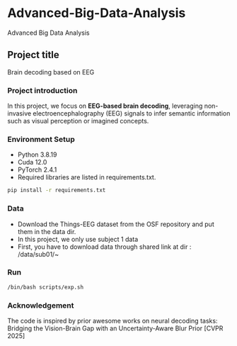 # Advanced-Big-Data-Analysis
Advanced Big Data Analysis

## Project title 
Brain decoding based on EEG

### Project introduction
In this project, we focus on **EEG-based brain decoding**, leveraging non-invasive electroencephalography (EEG) signals to infer semantic information such as visual perception or imagined concepts.


### Environment Setup
+ Python 3.8.19 
+ Cuda 12.0 
+ PyTorch 2.4.1
+ Required libraries are listed in requirements.txt.
```bash
pip install -r requirements.txt
```

### Data
+ Download the Things-EEG dataset from the OSF repository and put them in the data dir.
+ In this project, we only use subject 1 data
+ First, you have to download data through shared link at dir : /data/sub01/~

### Run
```bash
/bin/bash scripts/exp.sh
```

### Acknowledgement
The code is inspired by prior awesome works on neural decoding tasks: \
Bridging the Vision-Brain Gap with an Uncertainty-Aware Blur Prior [CVPR 2025]

